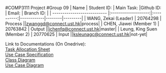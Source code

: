 #COMP3111 Project
#Group 09
| Name                        | Student ID:         | Main Task:  |Github ID: | Email: | Branch ID: |
| --------------------------- |:-------------------:|:----------:|------------|--------|---------|
| WANG, Zekai (Leader)        | 20764298            |   Process  ||zwanggd@connect.ust.hk|process|
| CHEN, Jiawei (Member 1)     | 20763842            |   Output   ||jchenfq@connect.ust.hk|master|
| Leung, King Suen (Member 2) | 20770625            |   Input    ||ksleunagc@connect.ust.hk|not-yet|

Link to Documentations (On Onedrive):<br/>
[Task Allocation Sheet](https://hkustconnect-my.sharepoint.com/:x:/g/personal/ksleungac_connect_ust_hk/ET7hh5_Qe8ZApMco3wcB-7oBr1qTl27PvdGtr3QA7Ie6iw?e=57FpU0)<br />
[Use Case Specification](https://hkustconnect-my.sharepoint.com/:w:/g/personal/ksleungac_connect_ust_hk/EdmodZQ2HxZEpoiNHBNTk0kB4Q6-lEw-fjFMhR48erEppQ?e=6fzsqT)<br />
[Class Diagram](https://hkustconnect-my.sharepoint.com/:i:/g/personal/ksleungac_connect_ust_hk/EdqWG4sQx-dLg6BrkDmM-1EBUaEwcS8Cw8avNTAB43qX-A?e=IyHcBZ)<br />
[Use Case Diagram](https://hkustconnect-my.sharepoint.com/:i:/g/personal/ksleungac_connect_ust_hk/ER5gqUmW5CZHnWirXRNCcvkBof2pR_fKgLQLE9XRfGqWCA?e=K60dff)
